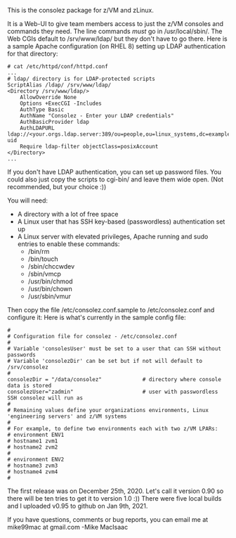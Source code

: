 
This is the consolez package for z/VM and zLinux.  

It is a Web-UI to give team members access to just the z/VM consoles and commands they need.
The line commands *must* go in /usr/local/sbin/. The Web CGIs default to /srv/www/ldap/ but they 
don't have to go there. Here is a sample Apache configuration (on RHEL 8) setting up LDAP 
authentication for that directory: 
```
# cat /etc/httpd/conf/httpd.conf
...
# ldap/ directory is for LDAP-protected scripts
ScriptAlias /ldap/ /srv/www/ldap/
<Directory /srv/www/ldap/>
    AllowOverride None
    Options +ExecCGI -Includes
    AuthType Basic
    AuthName "Consolez - Enter your LDAP credentials"
    AuthBasicProvider ldap
    AuthLDAPURL ldap://<your.orgs.ldap.server:389/ou=people,ou=linux_systems,dc=example,dc=com?uid
    Require ldap-filter objectClass=posixAccount
</Directory>
...
```
If you don't have LDAP authentication, you can set up password files. You could also just copy the scripts to cgi-bin/ and leave them wide open.  (Not recommended, but your choice :))

You will need:
- A directory with a lot of free space
- A Linux user that has SSH key-based (passwordless) authentication set up
- A Linux server with elevated privileges, Apache running and sudo entries to enable these commands:
  - /bin/rm
  - /bin/touch
  - /sbin/chccwdev
  - /sbin/vmcp
  - /usr/bin/chmod
  - /usr/bin/chown
  - /usr/sbin/vmur

Then copy the file /etc/consolez.conf.sample to /etc/consolez.conf and configure it:
Here is what's currently in the sample config file:
```
#
# Configuration file for consolez - /etc/consolez.conf
#
# Variable 'consolesUser' must be set to a user that can SSH without passwords
# Variable 'consolezDir' can be set but if not will default to /srv/consolez
#
consolezDir = "/data/consolez"             # directory where console data is stored
consolezUser="zadmin"                      # user with passwordless SSH consolez will run as
#
# Remaining values define your organizations environments, Linux 'engineering servers' and z/VM systems
#
# For example, to define two environments each with two z/VM LPARs:
# environment ENV1
# hostname1 zvm1
# hostname2 zvm2
#
# environment ENV2
# hostname3 zvm3
# hostname4 zvm4
#
```
The first release was on December 25th, 2020. 
Let's call it version 0.90 so there will be ten tries to get it to version 1.0  :))
There were five local builds and I uploaded v0.95 to github on Jan 9th, 2021.

If you have questions, comments or bug reports, you can email me at mike99mac at gmail.com  -Mike MacIsaac

